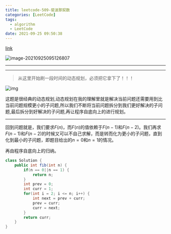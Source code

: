 ```yaml
---
title: leetcode-509-斐波那契数
categories: [LeetCode]
tags:
  - algorithm
  - LeetCode
date: 2021-09-25 09:50:38
---
```


[link](https://leetcode-cn.com/problems/fibonacci-number/)

![image-20210925095126807](https://gitee.com/cao_ziqiang/img/raw/master/20210925095126.png)

<hr/>

<hr/>

> 从这里开始刷一段时间的动态规划，必须把它拿下了！！！

![img](https://gitee.com/cao_ziqiang/img/raw/master/20210925095306.gif)

这题是很经典的动态规划,动态规划在我的理解里就是解决当前问题还需要用到比当前问题规模更小的子问题,所以我们不断将当前问题拆分到我们更好解决的子问题,最后拆分到好解决的子问题,再让程序自底向上的进行规划。

<hr/>

回到问题就是，我们要求$F(n)$，而$F(n)$的值依赖于$F(n-1)$和$F(n-2)$。我们再求$F(n-1)$和$F(n-2)$的时候又可以不自己求解，而是转而化为更小的子问题，直到化到最小的子问题，即题目给出的$n=0$和$n=1$的情况。

再由程序自底向上的归纳。

```java
class Solution {
    public int fib(int n) {
        if(n == 0||n == 1) {
            return n;
        }
        int prev = 0;
        int curr = 1;
        for(int i = 2; i <= n; i++) {
            int next = prev + curr;
            prev = curr;
            curr = next; 
        }
        return curr;
    }
}
```

